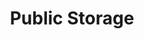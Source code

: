 ---
title: "Public Storage"
url: /denver/public-storage-south-tamarac-street/
shop: storage rental
---